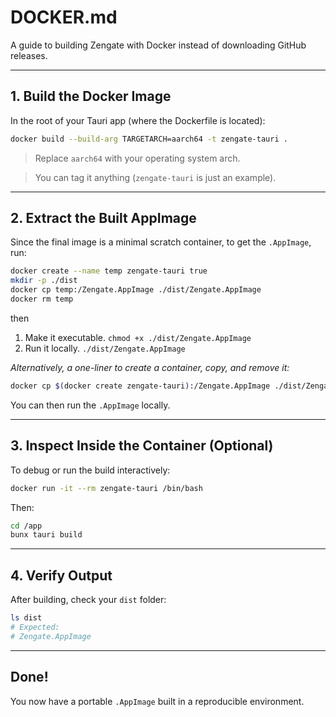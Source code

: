 # DOCKER.md

A guide to building Zengate with Docker instead of downloading GitHub releases.

---

## 1. **Build the Docker Image**

In the root of your Tauri app (where the Dockerfile is located):

```bash
docker build --build-arg TARGETARCH=aarch64 -t zengate-tauri .
```

> Replace `aarch64` with your operating system arch.

> You can tag it anything (`zengate-tauri` is just an example).

---

## 2. **Extract the Built AppImage**

Since the final image is a minimal scratch container, to get the `.AppImage`, run:

```bash
docker create --name temp zengate-tauri true
mkdir -p ./dist
docker cp temp:/Zengate.AppImage ./dist/Zengate.AppImage
docker rm temp
```

then

1. Make it executable. `chmod +x ./dist/Zengate.AppImage`
2. Run it locally. `./dist/Zengate.AppImage`

_Alternatively, a one-liner to create a container, copy, and remove it:_

```bash
docker cp $(docker create zengate-tauri):/Zengate.AppImage ./dist/Zengate.AppImage
```

You can then run the `.AppImage` locally.

---

## 3. **Inspect Inside the Container (Optional)**

To debug or run the build interactively:

```bash
docker run -it --rm zengate-tauri /bin/bash
```

Then:

```bash
cd /app
bunx tauri build
```

---

## 4. **Verify Output**

After building, check your `dist` folder:

```bash
ls dist
# Expected:
# Zengate.AppImage
```

---

## Done!

You now have a portable `.AppImage` built in a reproducible environment.
